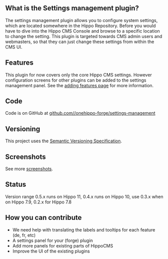 
## What is the Settings management plugin?

The settings management plugin allows you to configure system settings, which are located somewhere in the Hippo Repository.
Before you would have to dive into the Hippo CMS Console and browse to a specific location to change the setting.
This plugin is targeted towards CMS admin users and webmasters, so that they can just change these settings from within the CMS UI.

## Features

This plugin for now covers only the core Hippo CMS settings. However configuration screens for other plugins can be added
to the settings management panel. See the [adding features page](adding-features.html) for more information.

## Code

Code is on GitHub at [github.com//onehippo-forge/settings-management](https://github.com/onehippo-forge/settings-management)  

## Versioning

This project uses the [Semantic Versioning Specification](http://semver.org/).

## Screenshots

See more [screenshots](screenshots.html).

## Status

Version range 0.5.x runs on Hippo 11, 0.4.x runs on Hippo 10, use 0.3.x when on Hippo 7.9, 0.2.x for Hippo 7.8

## How you can contribute

- We need help with translating the labels and tooltips for each feature (de, fr, etc)
- A settings panel for your (forge) plugin
- Add more panels for existing parts of HippoCMS
- Improve the UI of the existing plugins
